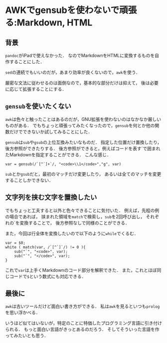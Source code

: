 AWKでgensubを使わないで頑張る:Markdown, HTML
=========================

背景
--------------

`pandoc`がiPadで使えなかった．
なのでMarkdownをHTMLに変換するものを自作することにした．

`sed`の連続でもいいのだが，あまり効率が良くないので，`awk`を使う．

厳密な文法に従わせるのは面倒なので，基本的な部分だけは抑えて，
後は必要に応じて拡張することにする．

`gensub`を使いたくない
-----------

`awk`は色々と触ったことはあるのだが，GNU拡張を使わないのはなかなか厳しいものがある．
でもちょっと頑張ってみたくなったので，`gensub`を何とか他の関数だけでできないか試してみることにした．

`gensub`は`sub`や`gsub`の上位互換みたいなものだ．
指定した位置だけ置換したり，後方参照ができたりする．
後方参照ができると，例えばコードを表す\`で囲まれたMarkdownを指定することができる．
こんな感じ．

```
var = gensub(/`[^`]+`/, "<code>\\1</code>","g", var)
```

`sub`とか`gsub`だと，最初のマッチだけ変更したり，
あるいは全てのマッチを変更することしかできない．

文字列を挟む文字を置換したい
------------

でもちょっと工夫すると以外と色々できることに気付いた．
例えば，先程の例の場合であれば，
挟まれた領域を`match`で検索し，`sub`を2回呼び出し，
それぞれの\`を変換することで，
後方参照なしで同様のことができる．

また，今回は行全体を変換したいので以下のように`while`でくるむ．

```
var = $0;
white ( match(var, /`[^`]`/) != 0 ){
	sub("`", "<code>", var);
	sub("`", "</code>", var);
}
```

これで`var`は上手くMarkdownのコード部分を解釈できた．
また，これとほぼ同じコードで`$`という数式にも対応できる．

最後に
--------

`awk`は古いツールだけど面白い書き方ができる．
私は`awk`を見るといつも`prolog`を思い浮かべる．

いうほど似てはいないが，特定のことに特価したプログラミング言語に引き付けられる．
もっと面白い言語がきっとあるのだろう．
そしてそういった言語を作ってみたいとも思う．
